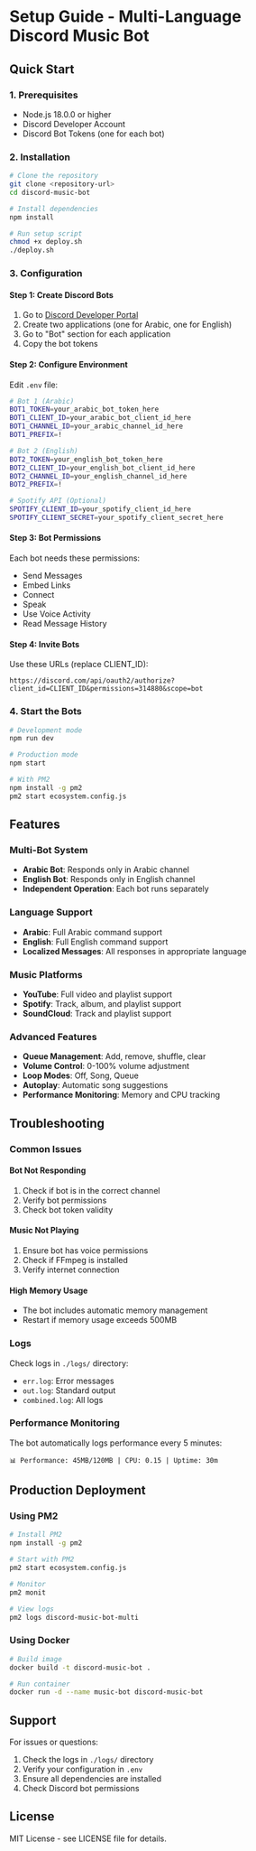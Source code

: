 # Setup Guide - Multi-Language Discord Music Bot

## Quick Start

### 1. Prerequisites
- Node.js 18.0.0 or higher
- Discord Developer Account
- Discord Bot Tokens (one for each bot)

### 2. Installation
```bash
# Clone the repository
git clone <repository-url>
cd discord-music-bot

# Install dependencies
npm install

# Run setup script
chmod +x deploy.sh
./deploy.sh
```

### 3. Configuration

#### Step 1: Create Discord Bots
1. Go to [Discord Developer Portal](https://discord.com/developers/applications)
2. Create two applications (one for Arabic, one for English)
3. Go to "Bot" section for each application
4. Copy the bot tokens

#### Step 2: Configure Environment
Edit `.env` file:
```bash
# Bot 1 (Arabic)
BOT1_TOKEN=your_arabic_bot_token_here
BOT1_CLIENT_ID=your_arabic_bot_client_id_here
BOT1_CHANNEL_ID=your_arabic_channel_id_here
BOT1_PREFIX=!

# Bot 2 (English)
BOT2_TOKEN=your_english_bot_token_here
BOT2_CLIENT_ID=your_english_bot_client_id_here
BOT2_CHANNEL_ID=your_english_channel_id_here
BOT2_PREFIX=!

# Spotify API (Optional)
SPOTIFY_CLIENT_ID=your_spotify_client_id_here
SPOTIFY_CLIENT_SECRET=your_spotify_client_secret_here
```

#### Step 3: Bot Permissions
Each bot needs these permissions:
- Send Messages
- Embed Links
- Connect
- Speak
- Use Voice Activity
- Read Message History

#### Step 4: Invite Bots
Use these URLs (replace CLIENT_ID):
```
https://discord.com/api/oauth2/authorize?client_id=CLIENT_ID&permissions=314880&scope=bot
```

### 4. Start the Bots
```bash
# Development mode
npm run dev

# Production mode
npm start

# With PM2
npm install -g pm2
pm2 start ecosystem.config.js
```

## Features

### Multi-Bot System
- **Arabic Bot**: Responds only in Arabic channel
- **English Bot**: Responds only in English channel
- **Independent Operation**: Each bot runs separately

### Language Support
- **Arabic**: Full Arabic command support
- **English**: Full English command support
- **Localized Messages**: All responses in appropriate language

### Music Platforms
- **YouTube**: Full video and playlist support
- **Spotify**: Track, album, and playlist support
- **SoundCloud**: Track and playlist support

### Advanced Features
- **Queue Management**: Add, remove, shuffle, clear
- **Volume Control**: 0-100% volume adjustment
- **Loop Modes**: Off, Song, Queue
- **Autoplay**: Automatic song suggestions
- **Performance Monitoring**: Memory and CPU tracking

## Troubleshooting

### Common Issues

#### Bot Not Responding
1. Check if bot is in the correct channel
2. Verify bot permissions
3. Check bot token validity

#### Music Not Playing
1. Ensure bot has voice permissions
2. Check if FFmpeg is installed
3. Verify internet connection

#### High Memory Usage
- The bot includes automatic memory management
- Restart if memory usage exceeds 500MB

### Logs
Check logs in `./logs/` directory:
- `err.log`: Error messages
- `out.log`: Standard output
- `combined.log`: All logs

### Performance Monitoring
The bot automatically logs performance every 5 minutes:
```
📊 Performance: 45MB/120MB | CPU: 0.15 | Uptime: 30m
```

## Production Deployment

### Using PM2
```bash
# Install PM2
npm install -g pm2

# Start with PM2
pm2 start ecosystem.config.js

# Monitor
pm2 monit

# View logs
pm2 logs discord-music-bot-multi
```

### Using Docker
```bash
# Build image
docker build -t discord-music-bot .

# Run container
docker run -d --name music-bot discord-music-bot
```

## Support

For issues or questions:
1. Check the logs in `./logs/` directory
2. Verify your configuration in `.env`
3. Ensure all dependencies are installed
4. Check Discord bot permissions

## License

MIT License - see LICENSE file for details.